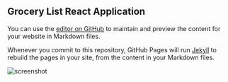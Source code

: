 ## Grocery List React Application

You can use the [editor on GitHub](https://github.com/lizgarseeyah/Grocery-List-React-JS/edit/gh-pages/index.md) to maintain and preview the content for your website in Markdown files.

Whenever you commit to this repository, GitHub Pages will run [Jekyll](https://jekyllrb.com/) to rebuild the pages in your site, from the content in your Markdown files.

![screenshot](src)
```


